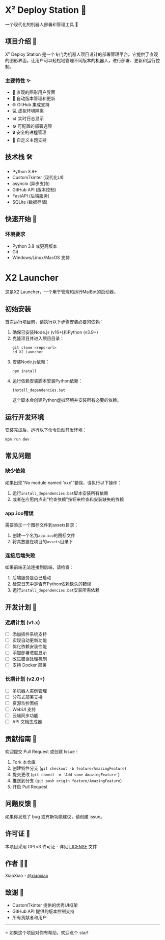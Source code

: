 # X² Deploy Station 🚀

一个现代化的机器人部署和管理工具 🤖

## 项目介绍 📖

X² Deploy Station 是一个专门为机器人项目设计的部署管理平台。它提供了直观的图形界面，让用户可以轻松地管理不同版本的机器人，进行部署、更新和运行控制。

### 主要特性 ✨

- 🎯 直观的图形用户界面
- 🔄 自动版本管理和更新
- 🌐 GitHub 集成支持
- 💻 虚拟环境隔离
- 📊 实时日志显示
- ⚙️ 可配置的部署选项
- 🔒 安全的进程管理
- 🌈 自定义主题支持

## 技术栈 🛠️

- Python 3.8+
- CustomTkinter (现代化UI)
- asyncio (异步支持)
- GitHub API (版本控制)
- FastAPI (后端服务)
- SQLite (数据存储)

## 快速开始 🚀

### 环境要求

- Python 3.8 或更高版本
- Git
- Windows/Linux/MacOS 支持

# X2 Launcher

这是X2 Launcher，一个用于管理和运行MaiBot的启动器。

## 初始安装

首次运行项目前，请执行以下步骤安装必要的依赖：

1. 确保已安装Node.js (v16+)和Python (v3.9+)
2. 克隆项目并进入项目目录：
   ```
   git clone <repo-url>
   cd X2_Launcher
   ```
3. 安装Node.js依赖：
   ```
   npm install
   ```
4. 运行依赖安装脚本安装Python依赖：
   ```
   install_dependencies.bat
   ```
   这个脚本会创建Python虚拟环境并安装所有必要的依赖。

## 运行开发环境

安装完成后，运行以下命令启动开发环境：

```
npm run dev
```

## 常见问题

### 缺少依赖

如果出现"No module named 'xxx'"错误，请执行以下操作：

1. 运行`install_dependencies.bat`脚本安装所有依赖
2. 或者在应用内点击"检查依赖"按钮来检查和安装缺失的依赖

### app.ico错误

需要添加一个图标文件到assets目录：
1. 创建一个名为`app.ico`的图标文件
2. 将其放置在项目的`assets`目录下

### 连接后端失败

如果前端无法连接到后端，请检查：
1. 后端服务是否已启动
2. 检查日志中是否有Python依赖缺失的错误
3. 运行`install_dependencies.bat`安装所需依赖

## 开发计划 📅

### 近期计划 (v1.x)

- [ ] 添加插件系统支持
- [ ] 实现自动更新功能
- [ ] 优化依赖安装性能
- [ ] 添加部署进度显示
- [ ] 改进错误处理机制
- [ ] 支持 Docker 部署

### 长期计划 (v2.0+)

- [ ] 多机器人实例管理
- [ ] 分布式部署支持
- [ ] 资源监控面板
- [ ] WebUI 支持
- [ ] 云端同步功能
- [ ] API 文档生成器

## 贡献指南 🤝

欢迎提交 Pull Request 或创建 Issue！

1. Fork 本仓库
2. 创建特性分支 (`git checkout -b feature/AmazingFeature`)
3. 提交更改 (`git commit -m 'Add some AmazingFeature'`)
4. 推送到分支 (`git push origin feature/AmazingFeature`)
5. 开启 Pull Request

## 问题反馈 🐛

如果你发现了 bug 或有新功能建议，请创建 issue。

## 许可证 📄

本项目采用 GPLv3 许可证 - 详见 [LICENSE](LICENSE) 文件

## 作者 👨‍💻

XiaoXiao - [@xiaoxiao](https://github.com/xiaoxiao)

## 致谢 🙏

- CustomTkinter 提供的优秀UI框架
- GitHub API 提供的版本控制支持
- 所有贡献者和用户

---

⭐️ 如果这个项目对你有帮助，欢迎点个 star!
